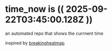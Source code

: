# time_now is (( 2025-09-22T03:45:00.128Z ))

an automated repo that shows the currnent time

inspired by [breakingheatmap](https://github.com/breakingheatmap/breakingheatmap)